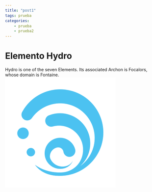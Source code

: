 ```yaml
---
title: "post1"
tags: prueba
categories: 
    - prueba
    - prueba2
---
```


# Elemento Hydro
Hydro is one of the seven Elements. Its associated Archon is Focalors, whose domain is Fontaine.
![hydro](../assets/img/Hydro.png)
